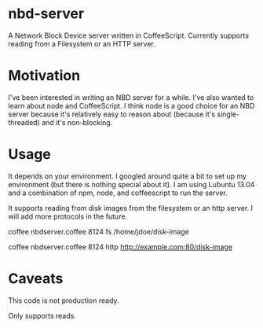 nbd-server
==========

A Network Block Device server written in CoffeeScript. Currently supports reading from a Filesystem or an HTTP server.

Motivation
==========

I've been interested in writing an NBD server for a while.
I've also wanted to learn about node and CoffeeScript.
I think node is a good choice for an NBD server because it's relatively easy to reason about (because it's single-threaded) and it's non-blocking.

Usage
=====

It depends on your environment.
I googled around quite a bit to set up my environment (but there is nothing special about it).
I am using Lubuntu 13.04 and a combination of npm, node, and coffeescript to run the server.

It supports reading from disk images from the filesystem or an http server. I will add more protocols in the future.

coffee nbdserver.coffee 8124 fs   /home/jdoe/disk-image

coffee nbdserver.coffee 8124 http http://example.com:80/disk-image

Caveats
=======

This code is not production ready.

Only supports reads.
